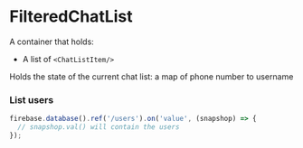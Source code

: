 # FilteredChatList

A container that holds:
* A list of `<ChatListItem/>`

Holds the state of the current chat list: a map of phone number to username


### List users
```javascript
firebase.database().ref('/users').on('value', (snapshop) => {
  // snapshop.val() will contain the users
});
```
